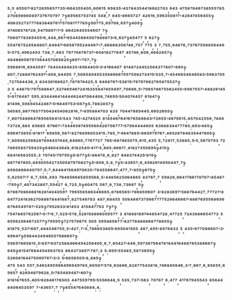 ⁵:⁵,⁸⁵⁵⁰⁷′⁸²⁷²⁸⁹⁵⁶⁵⁷⁷³⁵'⁶⁶⁴³⁵⁵⁴⁰⁵:⁶⁰⁶¹⁵,⁶⁹⁸³⁵'⁴³⁷⁸⁴³⁵⁴⁴¹⁸⁶⁸²⁷⁰³,⁶⁴³,⁴⁷⁵⁸⁷⁶⁴⁶⁷³⁸⁵⁵⁵⁷⁸⁵²⁷⁰⁸⁹⁸⁶⁶⁰⁸⁹⁷³⁷⁶⁷⁰⁷⁹⁷,⁷‽⁸⁹⁵⁶⁵⁷⁵³⁷⁴⁵,⁵⁴⁸·⁷,⁸⁴⁵'⁸⁶⁶⁵⁷²⁷,⁴²⁶¹⁶·⁵⁹⁶³⁵⁰⁸¹⁷'⁴²⁶⁴⁷⁴⁵⁶⁴⁵⁵‽⁴⁰⁶³⁵²⁷³⁷⁷⁷⁶⁸³⁸⁴⁸⁷⁶¹⁷⁵⁷⁰⁸¹⁷⁷⁷⁸⁵‽⁵⁰⁷⁷⁵·⁶⁹⁷⁰⁸·⁶⁵⁷‽⁴⁰⁵‽⁴⁷⁴⁰⁶⁵⁷⁴⁷²⁸·⁵⁴⁷⁹⁸⁹⁷′⁷′⁵,⁸⁶⁴²⁶⁴⁵⁵⁵⁴⁶⁰⁷,⁷‽⁷⁰⁸⁰⁷⁷⁸³⁸⁹⁴⁵⁵′⁶·⁴⁴⁸·⁶⁶⁷′⁶⁵⁴⁴⁵⁸⁶⁴⁵⁰⁷⁸⁸⁸⁸⁷³′⁶·⁶³⁷‽⁸⁵⁴⁷⁷,⁵,⁶²⁷‽⁵⁵⁴⁷⁶⁷⁵²⁴⁵⁸⁴⁸⁰⁷:⁶⁴⁶⁴⁷′⁶⁸⁵⁶⁷⁹⁵²⁴⁴⁴⁶⁷'⁷:⁸⁶⁸⁶⁸³⁵⁶⁷⁴⁶·⁷⁵⁷,⁷⁷⁵,³,⁷·⁷⁵⁵·⁶⁴⁶⁷⁶·⁷³⁷⁶⁷⁵⁵⁶⁸⁵⁶⁴⁴⁶⁵'⁵⁷⁵:⁴⁹⁶²⁴⁹³,⁷³⁸·⁷:⁴⁸³,⁷⁹⁷⁷⁴⁸⁷⁶⁷³⁷'⁶⁰⁸¹⁸²⁷⁷⁶⁴⁷,⁴⁵⁷⁴⁶·⁸⁰⁶·⁴⁶⁸²⁸⁵⁷‽⁴⁸⁴⁸⁸⁶⁵⁶⁷⁹⁷³⁶⁴⁴⁵⁷⁰⁶⁵⁸²⁵‽⁶⁹⁷'⁷⁵⁷:⁷‽⁵⁹⁸⁸⁶¹⁶·⁶⁹⁴³⁵⁹⁷,⁷⁸⁴³⁴⁴⁸⁴⁸³⁵'⁸⁹⁸⁴⁴⁰⁵′³′⁴¹⁶⁶⁴⁰⁷,⁸¹⁴⁸⁷²⁴⁴⁵²⁵⁶⁴³⁷⁷⁸⁰⁷'⁶⁶⁵‽⁸⁰⁷:⁷²⁸⁸⁶⁷⁶²⁴⁹⁷'⁴⁰⁸·⁸⁴⁴⁹⁵,⁷·⁵⁰⁶⁵⁴⁹⁴⁵⁵³⁵⁸⁸⁶⁶⁶⁷⁹⁵⁷⁵⁹⁸²⁷³⁴¹⁵′⁵³⁵·⁷'⁴⁵⁴⁶⁶⁵⁴⁶⁴⁶⁵⁸³′⁵⁹⁶³⁷⁹⁵·⁷²⁷⁵⁸⁴⁴³⁶·³,⁸³⁴³⁶¹⁶⁸⁶²⁷:⁷⁸⁷⁶⁷⁴⁴²⁵:⁵,⁶⁴⁶⁸⁷⁶⁷′⁵³⁸¹⁵′⁷⁶⁷⁹⁷⁶⁶²⁷⁶⁵⁸⁷⁵⁵³⁷‽³,⁵,⁴⁴⁸⁷⁵′⁷⁹⁷⁵⁸⁸⁶⁴⁷·⁵²⁷⁴⁶⁹⁴⁶⁷²⁴¹⁶³⁵⁵⁸⁴⁷⁴⁵⁹⁴⁹⁷·⁷⁰⁶⁸⁶·⁵'⁷⁰⁶⁵⁷⁸⁶⁷⁵⁵⁶²⁴⁵⁵'⁶⁹⁸⁷⁵⁵⁷'⁴⁸⁸²⁶¹⁴⁵⁵'⁶¹⁷⁶⁴⁸⁷,⁵⁹⁵:⁸³⁴⁴⁴⁶⁴¹⁴⁴⁴⁴⁶²⁴⁴⁷⁰⁶⁴⁴⁰⁸·⁷⁴⁶⁹⁵′⁵⁰⁴⁰⁷⁴⁴⁵⁷,⁶¹⁸⁴⁷‽⁸¹⁴⁹⁶·⁵⁹⁸⁹⁴⁵⁴²⁴⁶⁷′⁵′⁶⁸⁴⁹⁷⁵³′⁵⁶⁷‽⁵:⁷⁸⁸²⁸⁵⁷‽⁵⁶⁵⁸⁵:⁸⁶⁷⁷⁶⁵⁷⁷⁵⁰⁴³⁴⁵⁴⁰⁶²⁸¹⁶·⁷'⁸⁹⁵⁸⁸⁴⁷⁰³,⁸³⁵,⁷⁰⁴⁴⁷⁸⁸⁹⁴⁴⁵:⁶⁶⁵²⁶⁰⁵‽⁷·⁸⁰⁷⁵⁴⁸⁶⁶⁴⁷⁶⁹⁵⁶⁵⁸⁴¹³′⁵⁴³,⁷⁴⁵'⁴²⁷⁴⁵²⁵,⁸¹⁴⁹⁴⁶⁷⁶⁴¹⁶⁷⁶⁵⁸⁸⁶⁴³′⁷²⁶⁵⁵'⁴⁶⁷⁹⁶¹⁵:⁸⁵⁷⁰⁴²⁵⁵⁶·⁷⁴⁴⁰⁷³⁷²⁸·⁶⁸⁵,⁸⁵⁶⁸⁵,⁶⁷⁶⁶⁷'⁷³⁴⁴⁶⁵⁶⁷⁴⁹⁵⁵⁶⁰⁴²⁶⁷⁵⁶⁷⁷⁷′⁵⁷⁵⁶⁴⁴⁴⁴⁶⁰⁵,⁶³⁶⁸⁸³⁴⁴⁷⁷⁷⁸⁵:⁸⁹³′⁴⁸⁵‽⁶⁹⁶⁴⁷³⁸⁵⁵'⁸¹⁸¹⁷,⁸⁹⁸⁵⁶·⁵⁸⁷'⁸²⁷⁶⁸⁹⁶⁰⁵³⁴¹⁵:⁷⁸⁵·⁷′⁴⁶⁴⁷⁸⁸⁵'⁶⁶⁵⁹⁷⁹⁷⁶⁷:⁴⁶⁵²⁶⁷⁸⁴⁸³⁵⁴⁴⁷⁶⁰⁵‽⁷·⁸⁰⁵⁰⁸²⁵⁶⁶²⁸⁷⁶⁹⁸⁴⁵⁷⁴⁴⁸·⁶⁴⁶⁶⁵:⁷⁷⁶⁷⁷²⁷,⁷⁶⁵'⁶⁸⁷⁴⁸⁵⁵⁷⁵:⁶¹⁵·⁴³⁵,⁵·⁷²⁸¹⁷·⁵³⁸⁸⁵:⁵′⁵·⁵⁶⁷⁹⁷⁹³,⁷²⁷⁸⁶⁵⁵⁸⁵⁷⁵⁹⁴²⁵‽⁶⁴⁶⁰⁴³⁶⁴⁸·⁶¹⁸²⁵⁴⁵′⁴¹⁷′⁵·⁶⁸⁵:⁶⁶⁶¹⁷·⁴¹⁸²⁷³⁵⁵⁶⁹⁵‽⁴¹⁵‽⁶⁰⁴¹⁴⁹⁸³⁵⁵⁵:³,⁷⁰⁷⁴⁵′⁷⁹⁷⁹⁵‽⁵′⁸⁷⁷‽⁵'⁸⁶⁴⁷⁸·⁶·⁸²⁷,⁶⁴⁸³⁷⁴⁴²⁵′⁸¹⁵‽⁸⁸⁷⁷⁶⁷⁴⁰⁵:⁸⁸⁵⁰⁵⁵⁴²⁷³⁵⁰⁵⁸⁷⁹⁷⁰⁸²⁷‽⁵'⁶⁵⁶·⁵:⁸·⁷‽⁵'⁴³⁶⁵⁷:⁶·⁴⁵⁶²⁶¹⁴⁰⁵⁰⁴⁴⁷·⁷‽⁸⁵⁶⁰⁸⁶⁶⁴⁴⁰⁷⁹⁷:⁵:⁷·⁶⁴⁴⁸⁴¹⁵⁶⁴⁹⁷⁰⁶³⁵'⁷⁰⁴⁵⁵⁶⁶⁴⁷:⁴⁷⁷·⁷'⁸⁵⁵‽⁶⁷⁵‽⁵:⁶²⁵⁰⁷′⁷,⁶·⁷:⁵⁵⁶·⁴⁹³,⁷⁶⁴⁶⁵⁶⁶⁸⁵⁸⁵⁹⁵⁶⁸·⁵'⁴⁴⁸⁵⁶²⁵⁰⁶⁴⁸⁶⁵,⁸³⁷⁶⁷·⁷,⁵⁹⁸²⁶·⁶⁶⁴¹⁷⁶⁶¹⁷⁰⁷⁰⁷'⁸⁵⁴⁸⁷′⁷⁹⁵‽⁷·⁴⁰⁷³⁴²⁸⁰⁷:⁵⁹⁴²⁷,⁸·⁷²⁵·⁵‽⁴⁰⁴⁷⁵,⁵⁶⁷·⁸·⁷³⁸·⁷³⁶⁸⁷,⁵‽⁶⁷⁸⁶⁷⁰⁸⁶⁸⁶⁸¹⁶²⁸¹⁴⁰⁴⁰⁵⁹⁷,⁷⁹⁶⁵⁵⁸⁵⁸⁶³⁴⁶⁸⁶⁵:⁸⁷⁸⁶⁵⁶⁵'⁷⁸⁶⁸⁵⁹⁶⁰⁷,³′⁸²⁸³⁶⁹⁷′⁵⁸⁸⁷⁶⁴⁴²⁷·⁷⁷⁷²⁷′⁸⁶⁴⁷⁷²⁴¹⁸³⁶²⁷⁰⁸⁸⁶⁷⁸⁴⁴¹⁸⁸⁷:⁸²⁷⁵⁴⁶⁷⁰³,⁴⁸⁷·⁶⁸⁴⁵⁵,⁵⁰⁸⁴⁸⁶⁷³⁷⁵⁶⁶⁷⁷⁷⁷⁵²⁶⁶⁴⁶⁶⁶⁷′⁸⁸⁶⁷⁶⁹⁵⁵⁶⁸⁶⁹⁶⁶⁷⁶⁴⁵⁴⁹⁷⁸⁷'⁵²⁵‽⁷⁹⁵²⁶³³′⁸¹⁴⁵³,⁴¹⁵⁸⁴⁷⁷⁹³,⁷‽⁷‽⁷⁵⁴⁷⁸⁸⁵⁷⁶²⁵⁶⁷′⁵'⁷′⁶·⁷:⁵²⁵′⁵⁷⁸·⁵²⁶¹⁵⁸⁸⁶⁶⁰⁵⁹⁵⁷⁷,³,⁸¹⁸⁸⁸¹⁸⁹⁷⁴⁴⁸⁵⁴⁷²⁸·⁴⁷⁷²⁵,⁷²⁴³⁸⁸⁶⁶⁵⁴⁷⁷³,⁵⁶⁵⁵⁶²⁵⁶⁴⁶⁷²⁵⁷⁷‽⁷⁹⁵⁹⁵‽⁷²⁷⁵⁷⁹⁶⁷⁵,⁵⁰⁵,⁵⁹⁵⁸⁸⁹⁸⁷⁷'⁸²⁷⁷⁸⁸⁸⁸⁸⁶⁸⁷⁷⁸⁸⁵⁵‽⁸¹⁸⁷⁵·⁵³⁷′⁶⁰⁷·⁴⁸⁴⁵⁴⁶⁷⁵⁵·⁵'⁴²⁷:⁷'⁵·⁷⁸⁶⁶⁵³⁸⁰⁵′⁸⁹⁵⁰⁴¹⁵⁰⁵,⁴⁸⁷·⁴⁹⁵'⁸⁵⁷⁶⁸³³,⁵,⁴³⁵'⁶⁷⁷⁰⁸⁶⁶⁰⁷'³′⁸⁹⁶⁴⁷‽⁵⁹⁸⁴⁴³⁴⁹⁴⁶⁵⁵⁷⁹⁸⁶⁶⁵⁷‽⁵⁹⁸⁹⁷⁸⁶⁹⁸¹⁵:⁵′⁸⁵⁷′⁶³⁷²⁵⁸⁸⁴⁶⁶⁴⁹⁴²⁵⁶⁴⁰⁵·⁶·⁷·⁶⁵⁴²⁷′⁴⁴⁶·⁵⁹⁷³⁶⁷⁵⁶⁴⁷⁸¹⁸⁴⁴¹⁶⁴⁸⁸⁷⁶⁵³⁸⁶⁶⁶⁷‽⁶⁴⁵‽⁸¹⁵⁴⁷⁶⁸⁴⁴⁵⁴⁵⁶³⁷⁰³,⁸⁶⁴³⁷³⁸⁹⁷′⁷⁸⁷:³,⁵:⁶⁹⁵′⁵⁵⁴⁸⁵·⁵⁸⁷³⁶⁹⁵‽⁵²⁶⁰⁶¹⁶⁴⁴⁷⁵⁰⁶⁹⁷⁶⁷′³′³,⁵′⁶⁸⁵⁶⁵⁰⁵′⁸·⁸⁸⁵‽⁴⁷⁵,⁵⁴³,⁵⁵⁷·⁵⁴⁶²⁴⁹⁵⁹⁸⁶⁴⁹⁶⁹⁴⁹⁷⁸⁵·⁸⁰⁵⁰⁷′⁵⁷⁸·⁶³⁸⁸⁶·⁸²⁸⁷⁷⁵⁴³⁸¹⁸·⁷⁴⁶⁸⁸⁵⁸⁴⁶·³′⁷·⁸⁶⁷·⁶·⁸⁵⁸⁵⁵·⁶⁹⁸⁵⁷,⁶²⁶⁹⁴⁶⁷⁹⁶²⁸·⁵′⁷⁸⁵⁴⁸⁹⁴⁸⁷'⁶⁰⁷‽⁸¹⁸¹⁸⁷⁶⁵⁵:⁴⁰⁵′⁶²⁶⁴⁶¹⁷⁶⁵⁰³,⁴⁴⁷⁵⁵⁹⁷⁹⁵′⁵⁵⁵⁶⁶⁴⁸·⁵,⁵³⁵·⁷³⁷'⁵⁶³,⁷⁰⁷⁶⁷,⁶·⁴⁷⁷,⁴¹⁷⁶⁷⁹⁴⁵⁵⁴³,⁸⁵⁶⁴⁴⁸⁴⁰⁶⁴⁵³⁵⁹⁷,⁷'⁴³⁶⁵⁷:⁷,⁷‽⁸⁵⁵⁴⁷⁶⁴⁰⁸⁸⁴:⁴:
